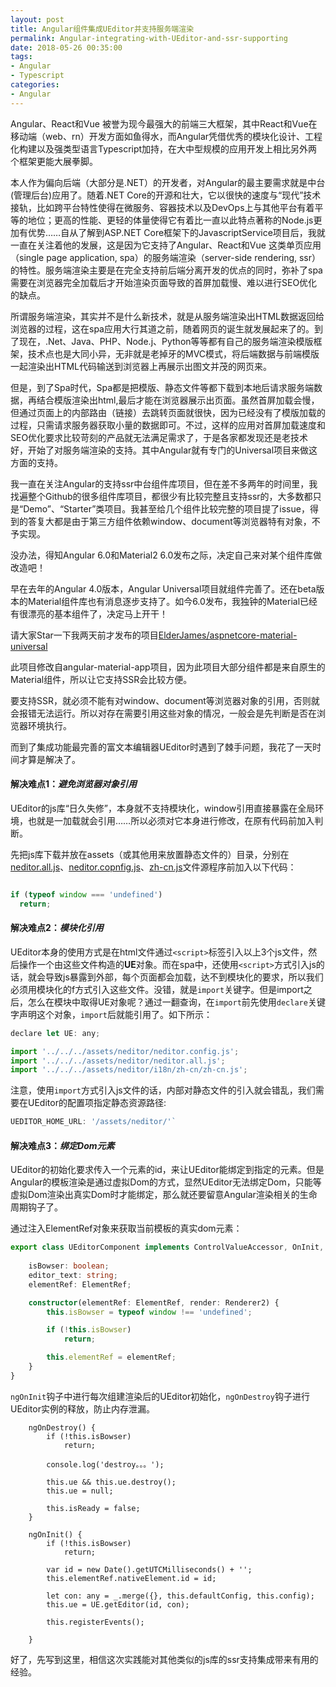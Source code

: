 ```yaml
---
layout: post
title: Angular组件集成UEditor并支持服务端渲染
permalink: Angular-integrating-with-UEditor-and-ssr-supporting
date: 2018-05-26 00:35:00
tags:
- Angular
- Typescript
categories:
- Angular
---
```


Angular、React和Vue 被誉为现今最强大的前端三大框架，其中React和Vue在移动端（web、rn）开发方面如鱼得水，而Angular凭借优秀的模块化设计、工程化构建以及强类型语言Typescript加持，在大中型规模的应用开发上相比另外两个框架更能大展拳脚。

本人作为偏向后端（大部分是.NET）的开发者，对Angular的最主要需求就是中台(管理后台)应用了。随着.NET Core的开源和壮大，它以很快的速度与“现代”技术接轨，比如跨平台特性使得在微服务、容器技术以及DevOps上与其他平台有着平等的地位；更高的性能、更轻的体量使得它有着比一直以此特点著称的Node.js更加有优势……自从了解到ASP.NET Core框架下的JavascriptService项目后，我就一直在关注着他的发展，这是因为它支持了Angular、React和Vue 这类单页应用（single page application, spa）的服务端渲染（server-side rendering, ssr）的特性。服务端渲染主要是在完全支持前后端分离开发的优点的同时，弥补了spa需要在浏览器完全加载后才开始渲染页面导致的首屏加载慢、难以进行SEO优化的缺点。

所谓服务端渲染，其实并不是什么新技术，就是从服务端渲染出HTML数据返回给浏览器的过程，这在spa应用大行其道之前，随着网页的诞生就发展起来了的。到了现在，.Net、Java、PHP、Node.j、Python等等都有自己的服务端渲染模版框架，技术点也是大同小异，无非就是老掉牙的MVC模式，将后端数据与前端模版一起渲染出HTML代码输送到浏览器上再展示出图文并茂的网页来。

但是，到了Spa时代，Spa都是把模版、静态文件等都下载到本地后请求服务端数据，再结合模版渲染出html,最后才能在浏览器展示出页面。虽然首屏加载会慢，但通过页面上的内部路由（链接）去跳转页面就很快，因为已经没有了模版加载的过程，只需请求服务器获取小量的数据即可。不过，这样的应用对首屏加载速度和SEO优化要求比较苛刻的产品就无法满足需求了，于是各家都发现还是老技术好，开始了对服务端渲染的支持。其中Angular就有专门的Universal项目来做这方面的支持。

我一直在关注Angular的支持ssr中台组件库项目，但在差不多两年的时间里，我找遍整个Github的很多组件库项目，都很少有比较完整且支持ssr的，大多数都只是“Demo”、“Starter”类项目。我甚至给几个组件比较完整的项目提了issue，得到的答复大都是由于第三方组件依赖window、document等浏览器特有对象，不予实现。

没办法，得知Angular 6.0和Material2 6.0发布之际，决定自己来对某个组件库做改造吧！

早在去年的Angular 4.0版本，Angular Universal项目就组件完善了。还在beta版本的Material组件库也有消息逐步支持了。如今6.0发布，我独钟的Material已经有很漂亮的基本组件了，决定马上开干！

请大家Star一下我两天前才发布的项目[ElderJames/aspnetcore-material-universal](https://github.com/ElderJames/aspnetcore-material-universal)

此项目修改自angular-material-app项目，因为此项目大部分组件都是来自原生的Material组件，所以让它支持SSR会比较方便。

要支持SSR，就必须不能有对window、document等浏览器对象的引用，否则就会报错无法运行。所以对存在需要引用这些对象的情况，一般会是先判断是否在浏览器环境执行。

而到了集成功能最完善的富文本编辑器UEditor时遇到了棘手问题，我花了一天时间才算是解决了。

#### 解决难点1：*避免浏览器对象引用* 

UEditor的js库“日久失修”，本身就不支持模块化，window引用直接暴露在全局环境，也就是一加载就会引用……所以必须对它本身进行修改，在原有代码前加入判断。



先把js库下载并放在assets（或其他用来放置静态文件的）目录，分别在[neditor.all.js](https://github.com/ElderJames/aspnetcore-material-universal/blob/master/ClientApp/assets/neditor/neditor.all.js)、[neditor.copnfig.js](https://github.com/ElderJames/aspnetcore-material-universal/blob/master/ClientApp/assets/neditor/neditor.config.js)、[zh-cn.js](https://github.com/ElderJames/aspnetcore-material-universal/blob/master/ClientApp/assets/neditor/i18n/zh-cn/zh-cn.js)文件源程序前加入以下代码：

```js

if (typeof window === 'undefined')
  return;

```

#### 解决难点2：*模块化引用*

UEditor本身的使用方式是在html文件通过`<script>`标签引入以上3个js文件，然后操作一个由这些文件构造的**UE**对象。而在spa中，还使用`<script>`方式引入js的话，就会导致js暴露到外部，每个页面都会加载，达不到模块化的要求，所以我们必须用模块化的f方式引入这些文件。没错，就是`import`关键字。但是import之后，怎么在模块中取得UE对象呢？通过一翻查询，在`import`前先使用`declare`关键字声明这个对象，`import`后就能引用了。如下所示：

```js
declare let UE: any;

import '../../../assets/neditor/neditor.config.js';
import '../../../assets/neditor/neditor.all.js';
import '../../../assets/neditor/i18n/zh-cn/zh-cn.js';
```

注意，使用`import`方式引入js文件的话，内部对静态文件的引入就会错乱，我们需要在UEditor的配置项指定静态资源路径:


```js
UEDITOR_HOME_URL: '/assets/neditor/'`
```

#### 解决难点3：*绑定Dom元素*

UEditor的初始化要求传入一个元素的id，来让UEditor能绑定到指定的元素。但是Angular的模板渲染是通过虚拟Dom的方式，显然UEditor无法绑定Dom，只能等虚拟Dom渲染出真实Dom时才能绑定，那么就还要留意Angular渲染相关的生命周期钩子了。

通过注入ElementRef对象来获取当前模板的真实dom元素：

```ts
export class UEditorComponent implements ControlValueAccessor, OnInit, OnDestroy {
    
    isBowser: boolean;
    editor_text: string;
    elementRef: ElementRef;

    constructor(elementRef: ElementRef, render: Renderer2) {
        this.isBowser = typeof window !== 'undefined';

        if (!this.isBowser)
            return;

        this.elementRef = elementRef;
    }
}
```

`ngOnInit`钩子中进行每次组建渲染后的UEditor初始化，`ngOnDestroy`钩子进行UEditor实例的释放，防止内存泄漏。
```
    ngOnDestroy() {
        if (!this.isBowser)
            return;

        console.log('destroy。。。');

        this.ue && this.ue.destroy();
        this.ue = null;

        this.isReady = false;
    }

    ngOnInit() {
        if (!this.isBowser)
            return;

        var id = new Date().getUTCMilliseconds() + '';
        this.elementRef.nativeElement.id = id;

        let con: any = _.merge({}, this.defaultConfig, this.config);
        this.ue = UE.getEditor(id, con);

        this.registerEvents();

    }
```

好了，先写到这里，相信这次实践能对其他类似的js库的ssr支持集成带来有用的经验。